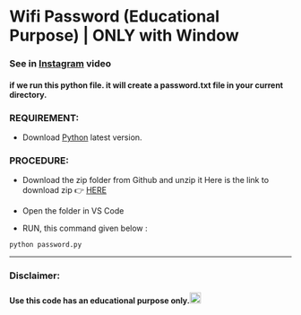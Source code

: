 # Wifi Password (Educational Purpose) | ONLY with Window


### See in [Instagram](https://www.instagram.com/reel/Ce06WGTPO48) video

#### if we run this python file. it will create a password.txt file in your current directory.

### REQUIREMENT:
- Download [Python](https://python.org) latest version.


### PROCEDURE:
- Download the zip folder from Github and unzip it
Here is the link to download zip 👉
<a href='https://github.com/YezGotIt/source-code/raw/main/educational%20purpose/wifi password/wifi password.zip'>HERE</a>
- Open the folder in VS Code

- RUN, this command given below :
```
python password.py
```

---

### Disclaimer:

 #### Use this code has an educational purpose only.<img src="https://i.ibb.co/6sKk5rS/8d34dccac3830875b9b7beeaddd39c34-w-1898-64.png" width="20" height="20" />
